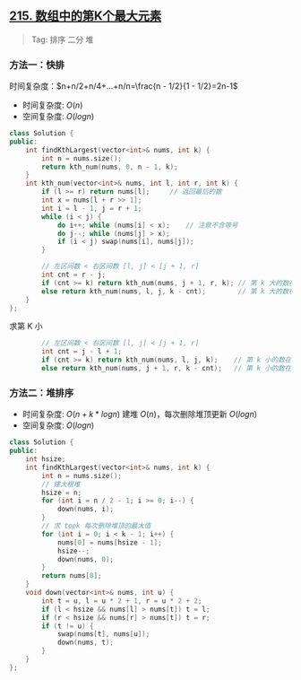 ## [215. 数组中的第K个最大元素](https://leetcode.cn/problems/kth-largest-element-in-an-array/description/)

> Tag: 排序 二分 堆

### 方法一：快排

时间复杂度：$n+n/2+n/4+...+n/n=\frac{n - 1/2}{1 - 1/2}=2n-1$

* 时间复杂度: ${O(n)}$
* 空间复杂度: ${O(logn)}$
```cpp
class Solution {
public:
    int findKthLargest(vector<int>& nums, int k) {
        int n = nums.size();
        return kth_num(nums, 0, n - 1, k);
    }
    int kth_num(vector<int>& nums, int l, int r, int k) {
        if (l >= r) return nums[l];     // 返回最后的数
        int x = nums[l + r >> 1];
        int i = l - 1, j = r + 1;
        while (i < j) {
            do i++; while (nums[i] < x);    // 注意不含等号
            do j--; while (nums[j] > x);
            if (i < j) swap(nums[i], nums[j]);
        }

        // 左区间数 < 右区间数 [l, j] < [j + 1, r]
        int cnt = r - j;
        if (cnt >= k) return kth_num(nums, j + 1, r, k); // 第 k 大的数在右边
        else return kth_num(nums, l, j, k - cnt);        // 第 k 大的数在左边
    }
};
```

求第 K 小
```cpp
        // 左区间数 < 右区间数 [l, j] < [j + 1, r]
        int cnt = j - l + 1;
        if (cnt >= k) return kth_num(nums, l, j, k);    // 第 k 小的数在左边
        else return kth_num(nums, j + 1, r, k - cnt);   // 第 k 小的数在右边
```

### 方法二：堆排序

* 时间复杂度: ${O(n+k*logn)}$ 建堆 $O(n)$，每次删除堆顶更新 $O(logn)$
* 空间复杂度: ${O(logn)}$
```cpp
class Solution {
public:
    int hsize;
    int findKthLargest(vector<int>& nums, int k) {
        int n = nums.size();
        // 建大根堆
        hsize = n;
        for (int i = n / 2 - 1; i >= 0; i--) {
            down(nums, i);
        }
        // 求 topk 每次删除堆顶的最大值
        for (int i = 0; i < k - 1; i++) {
            nums[0] = nums[hsize - 1];
            hsize--;
            down(nums, 0);
        }
        return nums[0];
    }
    void down(vector<int>& nums, int u) {
        int t = u, l = u * 2 + 1, r = u * 2 + 2;
        if (l < hsize && nums[l] > nums[t]) t = l;
        if (r < hsize && nums[r] > nums[t]) t = r;
        if (t != u) {
            swap(nums[t], nums[u]);
            down(nums, t);
        }
    }
};
```
